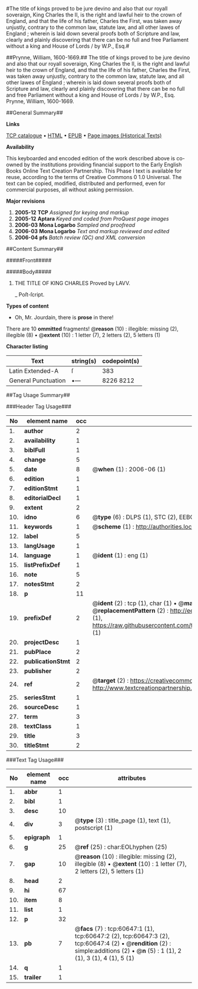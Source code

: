 #The title of kings proved to be jure devino and also that our royall soveraign, King Charles the II, is the right and lawful heir to the crown of England, and that the life of his father, Charles the First, was taken away unjustly, contrary to the common law, statute law, and all other lawes of England ; wherein is laid down several proofs both of Scripture and law, clearly and plainly discovering that there can be no full and free Parliament without a king and House of Lords / by W.P., Esq.#

##Prynne, William, 1600-1669.##
The title of kings proved to be jure devino and also that our royall soveraign, King Charles the II, is the right and lawful heir to the crown of England, and that the life of his father, Charles the First, was taken away unjustly, contrary to the common law, statute law, and all other lawes of England ; wherein is laid down several proofs both of Scripture and law, clearly and plainly discovering that there can be no full and free Parliament without a king and House of Lords / by W.P., Esq.
Prynne, William, 1600-1669.

##General Summary##

**Links**

[TCP catalogue](http://www.ota.ox.ac.uk/tcp/)  • 
[HTML](http://tei.it.ox.ac.uk/tcp/Texts-HTML/free/A70/A70874.html)  • 
[EPUB](http://tei.it.ox.ac.uk/tcp/Texts-EPUB/free/A70/A70874.epub) • 
[Page images (Historical Texts)](https://data.historicaltexts.jisc.ac.uk/view?pubId=eebo-12376835e&pageId=eebo-12376835e-60647-1)

**Availability**

This keyboarded and encoded edition of the
	       work described above is co-owned by the institutions
	       providing financial support to the Early English Books
	       Online Text Creation Partnership. This Phase I text is
	       available for reuse, according to the terms of Creative
	       Commons 0 1.0 Universal. The text can be copied,
	       modified, distributed and performed, even for
	       commercial purposes, all without asking permission.

**Major revisions**

1. __2005-12__ __TCP__ *Assigned for keying and markup*
1. __2005-12__ __Aptara__ *Keyed and coded from ProQuest page images*
1. __2006-03__ __Mona Logarbo__ *Sampled and proofread*
1. __2006-03__ __Mona Logarbo__ *Text and markup reviewed and edited*
1. __2006-04__ __pfs__ *Batch review (QC) and XML conversion*

##Content Summary##

#####Front#####

#####Body#####

1. THE TITLE OF
KING CHARLES
Proved by LAVV.

    _ Poſt-ſcript.

**Types of content**

  * Oh, Mr. Jourdain, there is **prose** in there!

There are 10 **ommitted** fragments! 
 @__reason__ (10) : illegible: missing (2), illegible (8)  •  @__extent__ (10) : 1 letter (7), 2 letters (2), 5 letters (1)

**Character listing**


|Text|string(s)|codepoint(s)|
|---|---|---|
|Latin Extended-A|ſ|383|
|General Punctuation|•—|8226 8212|

##Tag Usage Summary##

###Header Tag Usage###

|No|element name|occ|attributes|
|---|---|---|---|
|1.|__author__|2||
|2.|__availability__|1||
|3.|__biblFull__|1||
|4.|__change__|5||
|5.|__date__|8| @__when__ (1) : 2006-06 (1)|
|6.|__edition__|1||
|7.|__editionStmt__|1||
|8.|__editorialDecl__|1||
|9.|__extent__|2||
|10.|__idno__|6| @__type__ (6) : DLPS (1), STC (2), EEBO-CITATION (1), OCLC (1), VID (1)|
|11.|__keywords__|1| @__scheme__ (1) : http://authorities.loc.gov/ (1)|
|12.|__label__|5||
|13.|__langUsage__|1||
|14.|__language__|1| @__ident__ (1) : eng (1)|
|15.|__listPrefixDef__|1||
|16.|__note__|5||
|17.|__notesStmt__|2||
|18.|__p__|11||
|19.|__prefixDef__|2| @__ident__ (2) : tcp (1), char (1)  •  @__matchPattern__ (2) : ([0-9\-]+):([0-9IVX]+) (1), (.+) (1)  •  @__replacementPattern__ (2) : http://eebo.chadwyck.com/downloadtiff?vid=$1&page=$2 (1), https://raw.githubusercontent.com/textcreationpartnership/Texts/master/tcpchars.xml#$1 (1)|
|20.|__projectDesc__|1||
|21.|__pubPlace__|2||
|22.|__publicationStmt__|2||
|23.|__publisher__|2||
|24.|__ref__|2| @__target__ (2) : https://creativecommons.org/publicdomain/zero/1.0/ (1), http://www.textcreationpartnership.org/docs/. (1)|
|25.|__seriesStmt__|1||
|26.|__sourceDesc__|1||
|27.|__term__|3||
|28.|__textClass__|1||
|29.|__title__|3||
|30.|__titleStmt__|2||


###Text Tag Usage###

|No|element name|occ|attributes|
|---|---|---|---|
|1.|__abbr__|1||
|2.|__bibl__|1||
|3.|__desc__|10||
|4.|__div__|3| @__type__ (3) : title_page (1), text (1), postscript (1)|
|5.|__epigraph__|1||
|6.|__g__|25| @__ref__ (25) : char:EOLhyphen (25)|
|7.|__gap__|10| @__reason__ (10) : illegible: missing (2), illegible (8)  •  @__extent__ (10) : 1 letter (7), 2 letters (2), 5 letters (1)|
|8.|__head__|2||
|9.|__hi__|67||
|10.|__item__|8||
|11.|__list__|1||
|12.|__p__|32||
|13.|__pb__|7| @__facs__ (7) : tcp:60647:1 (1), tcp:60647:2 (2), tcp:60647:3 (2), tcp:60647:4 (2)  •  @__rendition__ (2) : simple:additions (2)  •  @__n__ (5) : 1 (1), 2 (1), 3 (1), 4 (1), 5 (1)|
|14.|__q__|1||
|15.|__trailer__|1||
